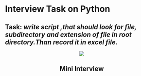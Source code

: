 # Interview Task on Python
## Task: _write script ,that should look for file, subdirectory and extension of file in root directory.Than record it in excel file._
<div align="center">
   <img src="https://miro.medium.com/max/1010/1*wQO2Thx_rHrs51QYjzKLWw.png">
<!--  ![alt text](https://miro.medium.com/max/1010/1*wQO2Thx_rHrs51QYjzKLWw.png "Avatar Image of Interview") -->
 </div>
<h2 align="center">Mini Interview</h2>
